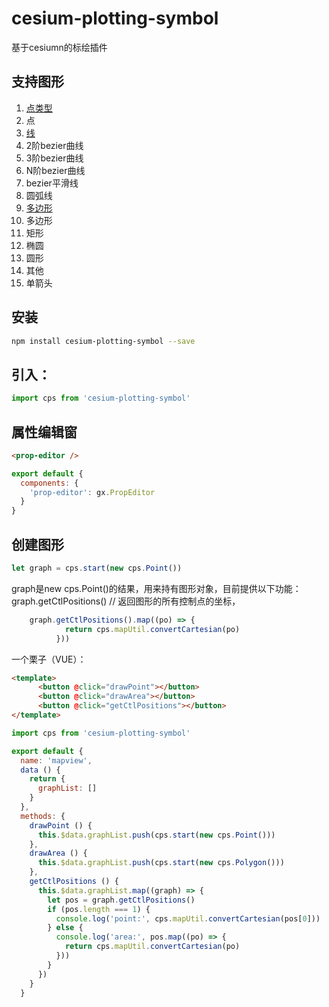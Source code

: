 # cesium-plotting-symbol
基于cesiumn的标绘插件

## 支持图形
1. [点类型](https://github.com/renshuo/cesium-plotting-symbol/tree/master/src/Point)
  1. 点
2. [线](https://github.com/renshuo/cesium-plotting-symbol/tree/master/src/Polyline)
  1. 2阶bezier曲线
  2. 3阶bezier曲线
  3. N阶bezier曲线
  4. bezier平滑线
  5. 圆弧线
3. [多边形](https://github.com/renshuo/cesium-plotting-symbol/tree/master/src/Polygon)
  1. 多边形
  2. 矩形
  3. 椭圆
  4. 圆形
4. 其他
  1. 单箭头

## 安装
```bash
npm install cesium-plotting-symbol --save
```

## 引入： 
```javascript
import cps from 'cesium-plotting-symbol'
```

## 属性编辑窗
```html
<prop-editor />
```

```javascript
export default {
  components: {
    'prop-editor': gx.PropEditor
  }
}
```


## 创建图形
```javascript
let graph = cps.start(new cps.Point())
```

graph是new cps.Point()的结果，用来持有图形对象，目前提供以下功能：
graph.getCtlPositions() // 返回图形的所有控制点的坐标，
```javascript
    graph.getCtlPositions().map((po) => {
            return cps.mapUtil.convertCartesian(po)
          }))
```

一个栗子（VUE）：
```html
<template>
      <button @click="drawPoint"></button>
      <button @click="drawArea"></button>
      <button @click="getCtlPositions"></button>
</template>
```
```javascript
import cps from 'cesium-plotting-symbol'

export default {
  name: 'mapview',
  data () {
    return {
      graphList: []
    }
  },
  methods: {
    drawPoint () {
      this.$data.graphList.push(cps.start(new cps.Point()))
    },
    drawArea () {
      this.$data.graphList.push(cps.start(new cps.Polygon()))
    },
    getCtlPositions () {
      this.$data.graphList.map((graph) => {
        let pos = graph.getCtlPositions()
        if (pos.length === 1) {
          console.log('point:', cps.mapUtil.convertCartesian(pos[0]))
        } else {
          console.log('area:', pos.map((po) => {
            return cps.mapUtil.convertCartesian(po)
          }))
        }
      })
    }
  }
```
